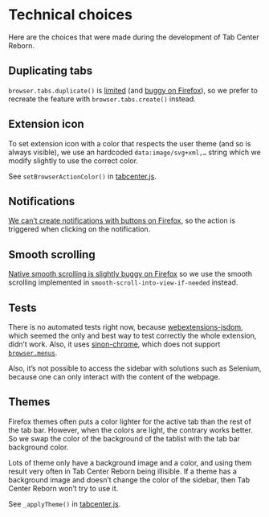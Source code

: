# Technical choices

Here are the choices that were made during the development of Tab Center Reborn.

## Duplicating tabs

`browser.tabs.duplicate()` is [limited](https://bugzilla.mozilla.org/show_bug.cgi?id=1560218)
(and [buggy on Firefox](https://bugzilla.mozilla.org/show_bug.cgi?id=1560218)), so we prefer to
recreate the feature with `browser.tabs.create()` instead.

## Extension icon

To set extension icon with a color that respects the user theme (and so is always visible), we use
an hardcoded `data:image/svg+xml,…` string which we modify slightly to use the correct color.

See `setBrowserActionColor()` in [tabcenter.js](src/sidebar/tabcenter.js).

## Notifications

[We can’t create notifications with buttons on Firefox](https://developer.mozilla.org/en-US/docs/Mozilla/Add-ons/WebExtensions/API/notifications/NotificationOptions#Browser_compatibility),
so the action is triggered when clicking on the notification.

## Smooth scrolling

[Native smooth scrolling is slightly buggy on Firefox](https://bugzilla.mozilla.org/show_bug.cgi?id=1139745)
so we use the smooth scrolling implemented in `smooth-scroll-into-view-if-needed` instead.

## Tests

There is no automated tests right now, because [webextensions-jsdom](https://www.npmjs.com/package/webextensions-jsdom), which seemed the only and best way to test correctly the whole extension, didn’t work. Also, it uses [sinon-chrome](https://www.npmjs.com/package/sinon-chrome), which does not support [`browser.menus`](https://beta.developer.mozilla.org/en-US/docs/Mozilla/Add-ons/WebExtensions/API/menus).

Also, it’s not possible to access the sidebar with solutions such as Selenium, because one can only interact with the content of the webpage.

## Themes

Firefox themes often puts a color lighter for the active tab than the rest of the tab bar. However, when the colors are light, the contrary works better. So we swap the color of the background of the tablist with the tab bar background color.

Lots of theme only have a background image and a color, and using them result very often in Tab Center Reborn being illisible. If a theme has a background image and doesn’t change the color of the sidebar, then Tab Center Reborn won’t try to use it.

See `_applyTheme()` in [tabcenter.js](src/sidebar/tabcenter.js).
